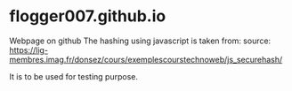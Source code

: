 # flogger007.github.io
Webpage on github
The hashing using javascript is taken from: 
source: https://lig-membres.imag.fr/donsez/cours/exemplescourstechnoweb/js_securehash/

It is to be used for testing purpose. 
